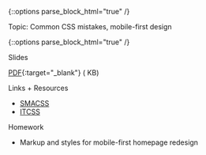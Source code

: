 {::options parse_block_html="true" /}
<section class="accordion-wrapper">

<div class="accordion-title has-no-content js-trigger-content-toggle-ignore">
Topic: Common CSS mistakes, mobile-first design
</div>

{::options parse_block_html="true" /}
<div class="accordion-title has-no-content js-content-toggle-ignore">

Slides

[PDF](files/w09.min.pdf){:target="_blank"} ( KB)

</div>

<div class="accordion-title js-trigger-content-toggle">
Links + Resources
</div>

- [SMACSS](https://smacss.com/)
- [ITCSS](https://www.xfive.co/blog/itcss-scalable-maintainable-css-architecture/)

<div class="accordion-title js-trigger-content-toggle">
Homework
</div>

- Markup and styles for mobile-first homepage redesign

</section>
